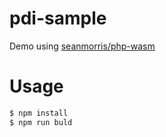 # pdi-sample  
Demo using [seanmorris/php-wasm](https://github.com/seanmorris/php-wasm)


# Usage

```bash
$ npm install
$ npm run buld
```
